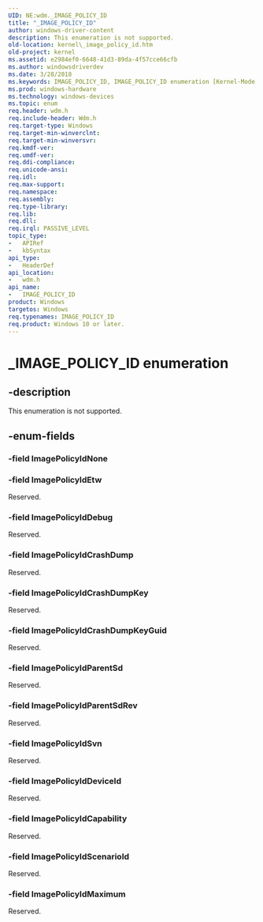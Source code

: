```yaml
---
UID: NE:wdm._IMAGE_POLICY_ID
title: "_IMAGE_POLICY_ID"
author: windows-driver-content
description: This enumeration is not supported.
old-location: kernel\_image_policy_id.htm
old-project: kernel
ms.assetid: e2984ef0-6648-41d3-89da-4f57cce66cfb
ms.author: windowsdriverdev
ms.date: 3/28/2018
ms.keywords: IMAGE_POLICY_ID, IMAGE_POLICY_ID enumeration [Kernel-Mode Driver Architecture], ImagePolicyIdCapability, ImagePolicyIdCrashDump, ImagePolicyIdCrashDumpKey, ImagePolicyIdCrashDumpKeyGuid, ImagePolicyIdDebug, ImagePolicyIdDeviceId, ImagePolicyIdEtw, ImagePolicyIdMaximum, ImagePolicyIdParentSd, ImagePolicyIdParentSdRev, ImagePolicyIdScenarioId, ImagePolicyIdSvn, _IMAGE_POLICY_ID, kernel._image_policy_id, wdm/IMAGE_POLICY_ID, wdm/ImagePolicyIdCapability, wdm/ImagePolicyIdCrashDump, wdm/ImagePolicyIdCrashDumpKey, wdm/ImagePolicyIdCrashDumpKeyGuid, wdm/ImagePolicyIdDebug, wdm/ImagePolicyIdDeviceId, wdm/ImagePolicyIdEtw, wdm/ImagePolicyIdMaximum, wdm/ImagePolicyIdParentSd, wdm/ImagePolicyIdParentSdRev, wdm/ImagePolicyIdScenarioId, wdm/ImagePolicyIdSvn
ms.prod: windows-hardware
ms.technology: windows-devices
ms.topic: enum
req.header: wdm.h
req.include-header: Wdm.h
req.target-type: Windows
req.target-min-winverclnt: 
req.target-min-winversvr: 
req.kmdf-ver: 
req.umdf-ver: 
req.ddi-compliance: 
req.unicode-ansi: 
req.idl: 
req.max-support: 
req.namespace: 
req.assembly: 
req.type-library: 
req.lib: 
req.dll: 
req.irql: PASSIVE_LEVEL
topic_type:
-	APIRef
-	kbSyntax
api_type:
-	HeaderDef
api_location:
-	wdm.h
api_name:
-	IMAGE_POLICY_ID
product: Windows
targetos: Windows
req.typenames: IMAGE_POLICY_ID
req.product: Windows 10 or later.
---
```


# _IMAGE_POLICY_ID enumeration


## -description


This enumeration is not supported.


## -enum-fields




### -field ImagePolicyIdNone


### -field ImagePolicyIdEtw

Reserved.


### -field ImagePolicyIdDebug

Reserved.


### -field ImagePolicyIdCrashDump

Reserved.


### -field ImagePolicyIdCrashDumpKey

Reserved.


### -field ImagePolicyIdCrashDumpKeyGuid

Reserved.


### -field ImagePolicyIdParentSd

Reserved.


### -field ImagePolicyIdParentSdRev

Reserved.


### -field ImagePolicyIdSvn

Reserved.


### -field ImagePolicyIdDeviceId

Reserved.


### -field ImagePolicyIdCapability

Reserved.


### -field ImagePolicyIdScenarioId

Reserved.


### -field ImagePolicyIdMaximum

Reserved.

